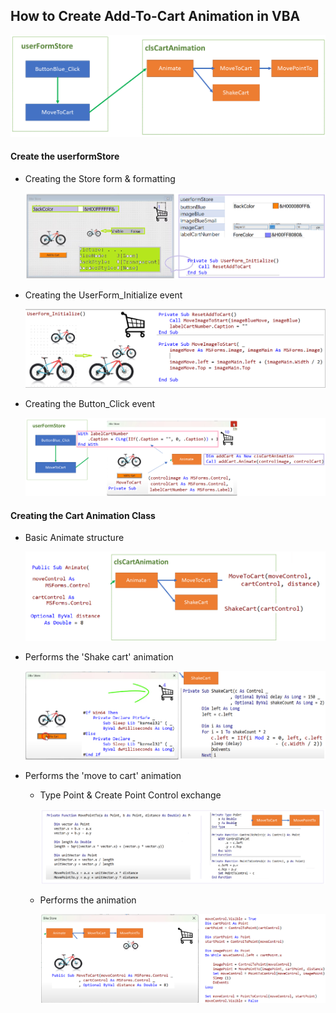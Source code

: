 ## How to Create Add-To-Cart Animation in VBA

![amipf](img/amipf.PNG)

#### Create the userformStore

- Creating the Store form & formatting

  ![bikeform](img/bikeform.PNG)
  
- Creating the UserForm_Initialize event

  ![inistore](img/inistore.PNG)
  
  
  
- Creating the Button_Click event
   
   ![mocart](img/mocart.PNG)

#### Creating the Cart Animation Class

- Basic Animate structure

  ![anibsc](img/anibsc.PNG)

- Performs the 'Shake cart' animation

  ![shakect](img/shakect.PNG)

- Performs the 'move to cart' animation

  - Type Point & Create Point Control exchange

    ![stopt](img/stopt.PNG)

  - Performs the  animation

    ![mocam](img/mocam.PNG)

​	

